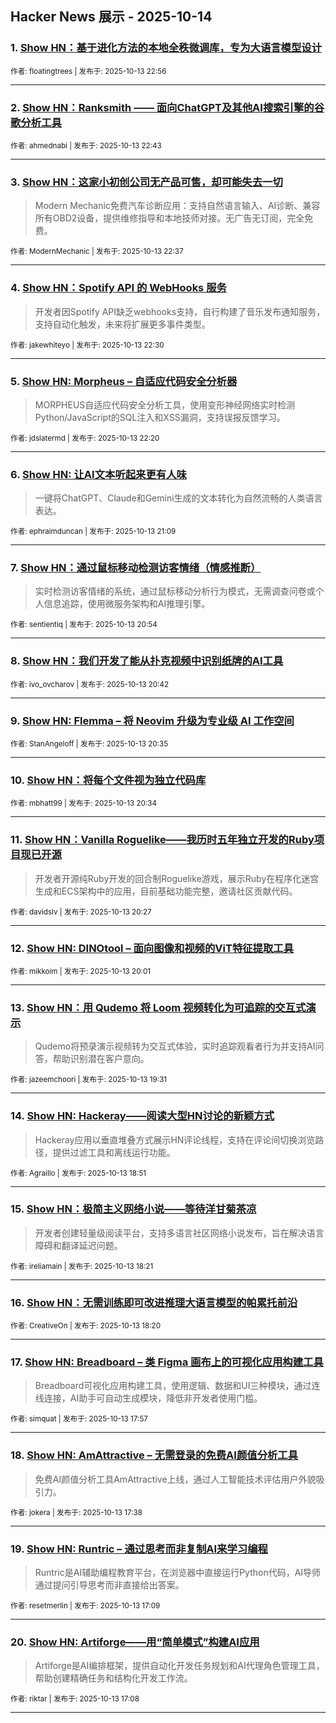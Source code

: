 ## Hacker News 展示 - 2025-10-14


### 1. [Show HN：基于进化方法的本地全秩微调库，专为大语言模型设计](https://news.ycombinator.com/item?id=45574209)

<sub>作者: floatingtrees | 发布于: 2025-10-13 22:56</sub>

---

### 2. [Show HN：Ranksmith —— 面向ChatGPT及其他AI搜索引擎的谷歌分析工具](https://news.ycombinator.com/item?id=45574121)

<sub>作者: ahmednabi | 发布于: 2025-10-13 22:43</sub>

---

### 3. [Show HN：这家小初创公司无产品可售，却可能失去一切](https://news.ycombinator.com/item?id=45574070)
> Modern Mechanic免费汽车诊断应用：支持自然语言输入、AI诊断、兼容所有OBD2设备，提供维修指导和本地技师对接。无广告无订阅，完全免费。

<sub>作者: ModernMechanic | 发布于: 2025-10-13 22:37</sub>

---

### 4. [Show HN：Spotify API 的 WebHooks 服务](https://news.ycombinator.com/item?id=45574023)
> 开发者因Spotify API缺乏webhooks支持，自行构建了音乐发布通知服务，支持自动化触发，未来将扩展更多事件类型。

<sub>作者: jakewhiteyo | 发布于: 2025-10-13 22:30</sub>

---

### 5. [Show HN: Morpheus – 自适应代码安全分析器](https://news.ycombinator.com/item?id=45573955)
> MORPHEUS自适应代码安全分析工具，使用变形神经网络实时检测Python/JavaScript的SQL注入和XSS漏洞，支持误报反馈学习。

<sub>作者: jdslatermd | 发布于: 2025-10-13 22:20</sub>

---

### 6. [Show HN: 让AI文本听起来更有人味](https://news.ycombinator.com/item?id=45573365)
> 一键将ChatGPT、Claude和Gemini生成的文本转化为自然流畅的人类语言表达。

<sub>作者: ephraimduncan | 发布于: 2025-10-13 21:09</sub>

---

### 7. [Show HN：通过鼠标移动检测访客情绪（情感推断）](https://news.ycombinator.com/item?id=45573240)
> 实时检测访客情绪的系统，通过鼠标移动分析行为模式，无需调查问卷或个人信息追踪，使用微服务架构和AI推理引擎。

<sub>作者: sentientiq | 发布于: 2025-10-13 20:54</sub>

---

### 8. [Show HN：我们开发了能从扑克视频中识别纸牌的AI工具](https://news.ycombinator.com/item?id=45573130)

<sub>作者: ivo_ovcharov | 发布于: 2025-10-13 20:42</sub>

---

### 9. [Show HN: Flemma – 将 Neovim 升级为专业级 AI 工作空间](https://news.ycombinator.com/item?id=45573059)

<sub>作者: StanAngeloff | 发布于: 2025-10-13 20:35</sub>

---

### 10. [Show HN：将每个文件视为独立代码库](https://news.ycombinator.com/item?id=45573043)

<sub>作者: mbhatt99 | 发布于: 2025-10-13 20:34</sub>

---

### 11. [Show HN：Vanilla Roguelike——我历时五年独立开发的Ruby项目现已开源](https://news.ycombinator.com/item?id=45572984)
> 开发者开源纯Ruby开发的回合制Roguelike游戏，展示Ruby在程序化迷宫生成和ECS架构中的应用，目前基础功能完整，邀请社区贡献代码。

<sub>作者: davidslv | 发布于: 2025-10-13 20:27</sub>

---

### 12. [Show HN: DINOtool – 面向图像和视频的ViT特征提取工具](https://news.ycombinator.com/item?id=45572696)

<sub>作者: mikkoim | 发布于: 2025-10-13 20:01</sub>

---

### 13. [Show HN：用 Qudemo 将 Loom 视频转化为可追踪的交互式演示](https://news.ycombinator.com/item?id=45572388)
> Qudemo将预录演示视频转为交互式体验，实时追踪观看者行为并支持AI问答，帮助识别潜在客户意向。

<sub>作者: jazeemchoori | 发布于: 2025-10-13 19:31</sub>

---

### 14. [Show HN: Hackeray——阅读大型HN讨论的新颖方式](https://news.ycombinator.com/item?id=45571963)
> Hackeray应用以垂直堆叠方式展示HN评论线程，支持在评论间切换浏览路径，提供过滤工具和离线运行功能。

<sub>作者: Agraillo | 发布于: 2025-10-13 18:51</sub>

---

### 15. [Show HN：极简主义网络小说——等待洋甘菊茶凉](https://news.ycombinator.com/item?id=45571662)
> 开发者创建轻量级阅读平台，支持多语言社区网络小说发布，旨在解决语言障碍和翻译延迟问题。

<sub>作者: ireliamain | 发布于: 2025-10-13 18:21</sub>

---

### 16. [Show HN：无需训练即可改进推理大语言模型的帕累托前沿](https://news.ycombinator.com/item?id=45571654)

<sub>作者: CreativeOn | 发布于: 2025-10-13 18:20</sub>

---

### 17. [Show HN: Breadboard – 类 Figma 画布上的可视化应用构建工具](https://news.ycombinator.com/item?id=45571379)
> Breadboard可视化应用构建工具，使用逻辑、数据和UI三种模块，通过连线连接，AI助手可自动生成模块，降低非开发者使用门槛。

<sub>作者: simquat | 发布于: 2025-10-13 17:57</sub>

---

### 18. [Show HN: AmAttractive – 无需登录的免费AI颜值分析工具](https://news.ycombinator.com/item?id=45571146)
> 免费AI颜值分析工具AmAttractive上线，通过人工智能技术评估用户外貌吸引力。

<sub>作者: jokera | 发布于: 2025-10-13 17:38</sub>

---

### 19. [Show HN: Runtric – 通过思考而非复制AI来学习编程](https://news.ycombinator.com/item?id=45570796)
> Runtric是AI辅助编程教育平台，在浏览器中直接运行Python代码，AI导师通过提问引导思考而非直接给出答案。

<sub>作者: resetmerlin | 发布于: 2025-10-13 17:09</sub>

---

### 20. [Show HN: Artiforge——用“简单模式”构建AI应用](https://news.ycombinator.com/item?id=45570786)
> Artiforge是AI编排框架，提供自动化开发任务规划和AI代理角色管理工具，帮助创建精确任务和结构化开发工作流。

<sub>作者: riktar | 发布于: 2025-10-13 17:08</sub>

---
